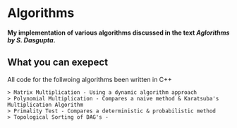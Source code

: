 # Algorithms

**My implementation of various algorithms discussed in the text *Aglorithms by S. Dasgupta*.**

## What you can exepect 
All code for the follwoing algorithms been written in C++
```
> Matrix Multiplication - Using a dynamic algorithm approach 
> Polynomial Multiplication - Compares a naive method & Karatsuba's Multiplication Algorithm
> Primality Test - Compares a deterministic & probabilistic method
> Topological Sorting of DAG's - 

```




